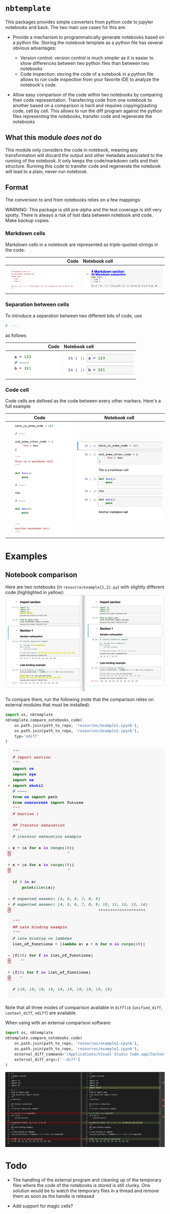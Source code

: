 # `nbtemplate`

This packages provides simple converters from python code to jupyter notebooks and back. The two main use cases for this
are:

- Provide a mechanism to programmatically generate notebooks based on a python file. Storing the notebook template 
as a python file has several obvious advantages:

    - Version control: version control is much simpler as it is easier to show differences between two python files than 
    between two notebooks
    - Code inspection: storing the code of a notebook in a python file allows to run code inspection from your favorite
    IDE to analyze the notebook's code.
    
- Allow easy comparison of the code within two notebooks by comparing their code representation. Transferring code from 
one notebook to another based on a comparison is hard and requires copying/pasting code, cell by cell. This allows to 
run the diff program against the python files representing the notebooks, transfer code and regenerate the notebooks

## What this module *does not* do
This module only considers the code in notebook, meaning any transformation will discard the output and other metadata 
associated to the running of the notebook. It only keeps the code/markdown cells and their structure. Running this code 
to transfer code and regenerate the notebook will lead to a plain, never-run notebook. 


## Format
The conversion to and from notebooks relies on a few mappings:

WARNING: This package is still pre-alpha and the test coverage is still very spotty. There is always a risk of lost data between 
notebook and code. Make backup copies.


### Markdown cells

Markdown cells in a notebook are represented as triple-quoted-strings in the code:

|    Code                |   Notebook cell
|-------------------------------:|:-------------------------
|![](resources/markdown_cell_code.png) | ![](resources/markdown_cell.png)


### Separation between cells
To introduce a separation between two different bits of code, use
```python
# ----
```
as follows 

| Code | Notebook cell 
|---------------------------------:|:---------------------------
|![](resources/separator_code.png)| ![](resources/separator.png)    

 

### Code cell

Code cells are defined as the code between every other markers. Here's a full example

|     Code                        |   Notebook cell
|-------------------------------|-------------------------
|![](resources/full_code.png)     | ![](resources/full_notebook.png)



# Examples

## Notebook comparison
Here are two notebooks (in `resource/example{1,2}.py`) with slightly different code (highlighted in yellow):
![](resources/notebook_comparison.png)

To compare them, run the following (note that the comparison relies on external modules that must be installed):
```python
import os, nbtemplate
nbtemplate.compare_notebooks_code(
    os.path.join(path_to_repo, 'resources/example1.ipynb'), 
    os.path.join(path_to_repo, 'resources/example2.ipynb'), 
    typ='ndiff'
)
```
![](resources/code_comparison.png)

Note that all three modes of comparison available in `difflib` (`unified_diff`, `context_diff`, `ndiff`) are available.

When using with an external comparison software:
```python
import os, nbtemplate
nbtemplate.compare_notebooks_code(
    os.path.join(path_to_repo, 'resources/example1.ipynb'), 
    os.path.join(path_to_repo, 'resources/example2.ipynb'), 
    external_diff_command='/Applications/Visual Studio Code.app/Contents/MacOS/Electron',
    external_diff_args=['--diff']
)
```
![](resources/comparison_with_vscode.png)





# Todo
- The handling of the external program and cleaning up of the temporary files where the code of the notebooks is stored
is still clunky. One solution would be to watch the temporary files in a thread and remove them as soon as the handle is
released

- Add support for magic cells?
